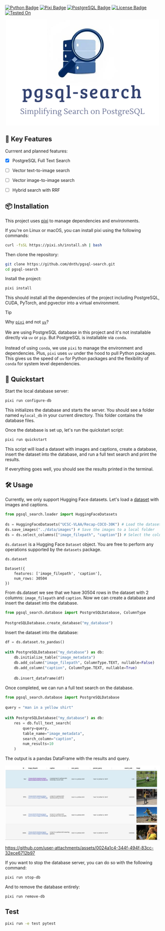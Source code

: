 [![Python Badge](https://img.shields.io/badge/Python-≥3.10-3776AB?style=for-the-badge&logo=python&logoColor=white)](https://www.python.org/)
[![Pixi Badge](https://img.shields.io/badge/🔌_Powered_by-Pixi-yellow?style=for-the-badge)](https://pixi.sh)
[![PostgreSQL Badge](https://img.shields.io/badge/PostgreSQL-≤16-4169E1?style=for-the-badge&logo=postgresql&logoColor=white)](https://www.postgresql.org/)
[![License Badge](https://img.shields.io/badge/License-Apache%202.0-green.svg?style=for-the-badge&logo=apache&logoColor=white)](https://github.com/prefix-dev/pgsql-search/blob/main/LICENSE)
[![Tested On](https://img.shields.io/badge/Tested_On-Linux%20|%20macOS-success?style=for-the-badge&logo=iterm2&logoColor=white)](https://github.com/dnth/pgsql-search)
<!--  -->

<div align="center">
    <img src="./assets/logo.png" alt="pgsql-search" width="500">
</div>


## 🌟 Key Features
Currrent and planned features:
- [X] PostgreSQL Full Text Search
- [ ] Vector text-to-image search
- [ ] Vector image-to-image search
- [ ] Hybrid search with RRF


## 📦 Installation

This project uses [pixi](https://prefix.dev/) to manage dependencies and environments. 

If you're on Linux or macOS, you can install pixi using the following commands:

```bash
curl -fsSL https://pixi.sh/install.sh | bash
```

Then clone the repository:

```bash
git clone https://github.com/dnth/pgsql-search.git
cd pgsql-search
```

Install the project:

```bash
pixi install
```

This should install all the dependencies of the project including PostgreSQL, CUDA, PyTorch, and pgvector into a virtual environment.


> [!TIP]
> Why [`pixi`](https://pixi.sh/) and not [`uv`](https://docs.astral.sh/uv/)? \
> \
> We are using PostgreSQL database in this project and it's not installable directly via `uv` or `pip`. But PostgreSQL is installable via `conda`. \
> \
> Instead of using `conda`, we use `pixi` to manage the environment and dependencies. Plus, `pixi` uses `uv` under the hood to pull Python packages. This gives us the speed of `uv` for Python packages and the flexibility of `conda` for system level dependencies.

## 🚀 Quickstart

Start the local database server:

```bash
pixi run configure-db
```

This initializes the database and starts the server. You should see a folder named `mylocal_db` in your current directory. This folder contains the database files.

Once the database is set up, let's run the quickstart script:

```bash
pixi run quickstart
```

This script will load a dataset with images and captions, create a database, insert the dataset into the database, and run a full text search and print the results.

If everything goes well, you should see the results printed in the terminal.

## 🛠️ Usage

Currently, we only support Hugging Face datasets. Let's load a [dataset](https://huggingface.co/datasets/UCSC-VLAA/Recap-COCO-30K) with images and captions.

```python
from pgsql_search.loader import HuggingFaceDatasets

ds = HuggingFaceDatasets("UCSC-VLAA/Recap-COCO-30K") # Load the dataset
ds.save_images("../data/images") # Save the images to a local folder
ds = ds.select_columns(["image_filepath", "caption"]) # Select the columns we want to use
```

`ds.dataset` is a Hugging Face `Dataset` object. You are free to perform any operations supported by the `datasets` package.

```python
ds.dataset
```

```
Dataset({
    features: ['image_filepath', 'caption'],
    num_rows: 30504
})
```
From ds.dataset we see that we have 30504 rows in the dataset with 2 columns: `image_filepath` and `caption`. Now we can create a database and insert the dataset into the database.


```python
from pgsql_search.database import PostgreSQLDatabase, ColumnType

PostgreSQLDatabase.create_database("my_database")
```

Insert the dataset into the database:

```python
df = ds.dataset.to_pandas()

with PostgreSQLDatabase("my_database") as db:
    db.initialize_table("image_metadata")
    db.add_column("image_filepath", ColumnType.TEXT, nullable=False)
    db.add_column("caption", ColumnType.TEXT, nullable=True)

    db.insert_dataframe(df)
```
Once completed, we can run a full text search on the database.

```python
from pgsql_search.database import PostgreSQLDatabase

query = "man in a yellow shirt"

with PostgreSQLDatabase("my_database") as db:
    res = db.full_text_search(
        query=query, 
        table_name="image_metadata", 
        search_column="caption", 
        num_results=10
    )
```
The output is a pandas DataFrame with the results and query.

![results](./assets/results.png)



https://github.com/user-attachments/assets/0024a1c4-344f-494f-83cc-32ece6712b97




If you want to stop the database server, you can do so with the following command:

```bash
pixi run stop-db
```

And to remove the database entirely:

```bash
pixi run remove-db
```

## Test

```bash
pixi run -e test pytest
```

